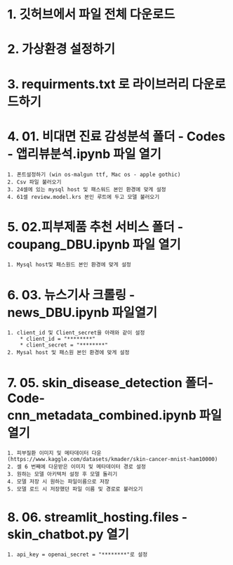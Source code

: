 # 1. ﻿﻿﻿깃허브에서 파일 전체 다운로드
# 2. ﻿﻿﻿가상환경 설정하기
# 3. ﻿﻿﻿requirments.txt 로 라이브러리 다운로드하기
# 4. ﻿﻿﻿01. 비대면 진료 감성분석 폴더 - Codes - 앱리뷰분석.ipynb 파일 열기
    1. ﻿﻿﻿폰트설정하기 (win os-malgun ttf, Mac os - apple gothic)
    2. ﻿﻿﻿Csv 파일 불러오기
    3. ﻿﻿﻿24셀에 있는 mysql host 및 패스워드 본인 환경에 맞게 설정
    4. ﻿﻿﻿61셀 review.model.krs 본인 루트에 두고 모델 불러오기
# 5. ﻿﻿﻿02.피부제품 추천 서비스 폴더 - coupang_DBU.ipynb 파일 열기
  	1. Mysql host및 패스원드 본인 환경에 맞게 설정
# 6. 03. 뉴스기사 크롤링 - news_DBU.ipynb 파일열기
    1. client_id 및 Client_secret을 아래와 같이 설정
        * ﻿﻿client_id = "********"
        * ﻿﻿client_secret = "********"
    2. Mysal host 및 패스원 본인 환경에 맞게 설정
# 7. 05. skin_disease_detection 폴더- Code- cnn_metadata_combined.ipynb 파일 열기
    1. ﻿﻿﻿피부질환 이미지 및 메타데이터 다운 (https://www.kaggle.com/datasets/kmader/skin-cancer-mnist-ham10000)
    2. ﻿﻿﻿셀 6 번째에 다운받은 이미지 및 메타데이터 경로 설정
    3. ﻿﻿﻿원하는 모델 아키텍처 설정 후 모델 돌리기
    4. ﻿﻿﻿모델 저장 시 원하는 파일이름으로 저장
    5. ﻿﻿﻿모델 로드 시 저장했던 파일 이름 및 경로로 불러오기
# 8. 06. streamlit_hosting.files - skin_chatbot.py 열기
  	1. api_key = openai_secret = "********"로 설정
